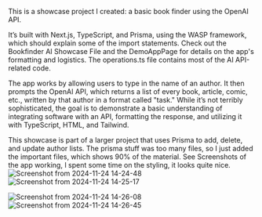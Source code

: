 This is a showcase project I created: a basic book finder using the OpenAI API.

It’s built with Next.js, TypeScript, and Prisma, using the WASP framework, which should explain some of the import statements.
Check out the Bookfinder AI Showcase File and the DemoAppPage for details on the app's formatting and logistics. The operations.ts file contains most of the AI API-related code.

The app works by allowing users to type in the name of an author. It then prompts the OpenAI API, which returns a list of every book, article, comic, etc., written by that author in a format called "task."
While it’s not terribly sophisticated, the goal is to demonstrate a basic understanding of integrating software with an API, formatting the response, and utilizing it with TypeScript, HTML, and Tailwind.

This showcase is part of a larger project that uses Prisma to add, delete, and update author lists. The prisma stuff was too many files, so I just added the important files, which shows 90% of the material.
See Screenshots of the app working, I spent some time on the styling, it looks quite nice.
![Screenshot from 2024-11-24 14-24-48](https://github.com/user-attachments/assets/6e34d307-3f06-4fbf-a357-950961d7fd61)
![Screenshot from 2024-11-24 14-25-17](https://github.com/user-attachments/assets/bbff5782-662a-44b3-9c40-9b879003cff9)

![Screenshot from 2024-11-24 14-26-08](https://github.com/user-attachments/assets/ab74c496-7190-42c4-bde1-9e4860155f21)
![Screenshot from 2024-11-24 14-26-45](https://github.com/user-attachments/assets/34345459-2777-4d4d-9538-645e68e7ffb3)
